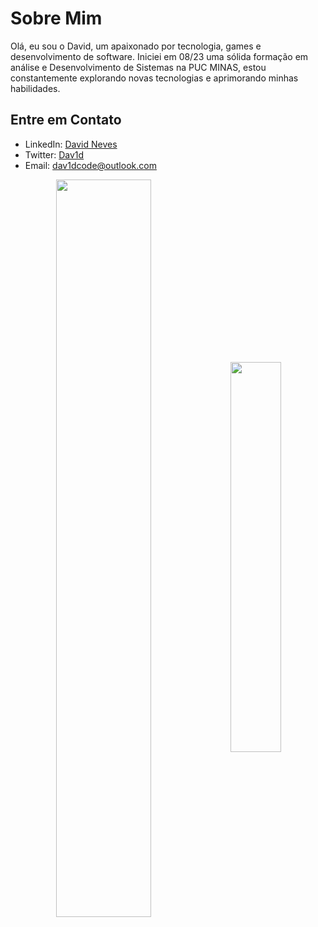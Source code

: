 # Sobre Mim
Olá, eu sou o David, um apaixonado por tecnologia, games e desenvolvimento de software. Iniciei em 08/23 uma sólida formação em análise e Desenvolvimento de Sistemas na PUC MINAS, estou constantemente explorando novas tecnologias e aprimorando minhas habilidades.

## Entre em Contato

- LinkedIn: [David Neves](https://www.linkedin.com/in/davidoneves)
- Twitter: [Dav1d](https://x.com/davidc0de?t=EJna93Zcq1XqNIs02Nl05A&s=09)
- Email: dav1dcode@outlook.com

<div  align="center" style="margin-bottom:100px">
<img width=55% align="center"  src="https://github-readme-streak-stats.herokuapp.com?user=Dav1dCode&theme=radical&mode=weekly" />
<img width=40% align="center" src="https://github-readme-stats-git-main-rafaelalexandrino.vercel.app/api/top-langs/?username=Dav1dCode&show_icons=true&theme=radical&layout=compact" />
 </div>
 
 &nbsp;
 &nbsp;

